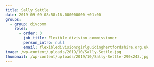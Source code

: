 ```yaml
---
title: Sally Settle
date: 2019-09-09 08:58:16.000000000 +01:00
groups:
  - group: divcomm
    roles:
      - order: 3
        job_title: Flexible division commissioner
        person_intro: null
        email: flexibledivision@girlguidinghertfordshire.org.uk
image: /wp-content/uploads/2019/10/Sally-Settle.jpg
thumbnail: /wp-content/uploads/2019/10/Sally-Settle-290x243.jpg
---
```

